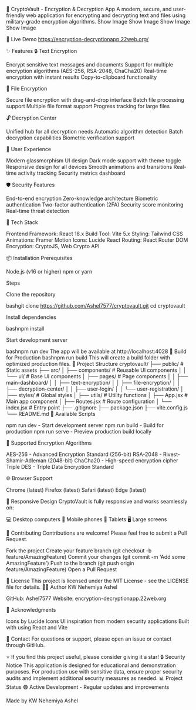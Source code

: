 🔐 CryptoVault - Encryption & Decryption App
A modern, secure, and user-friendly web application for encrypting and decrypting text and files using military-grade encryption algorithms.
Show Image Show Image Show Image Show Image

🌟 Live Demo
https://encryption-decryptionapp.22web.org/

✨ Features
🔒 Text Encryption

Encrypt sensitive text messages and documents
Support for multiple encryption algorithms (AES-256, RSA-2048, ChaCha20)
Real-time encryption with instant results
Copy-to-clipboard functionality

📁 File Encryption

Secure file encryption with drag-and-drop interface
Batch file processing support
Multiple file format support
Progress tracking for large files

🔓 Decryption Center

Unified hub for all decryption needs
Automatic algorithm detection
Batch decryption capabilities
Biometric verification support

🎨 User Experience

Modern glassmorphism UI design
Dark mode support with theme toggle
Responsive design for all devices
Smooth animations and transitions
Real-time activity tracking
Security metrics dashboard

🛡️ Security Features

End-to-end encryption
Zero-knowledge architecture
Biometric authentication
Two-factor authentication (2FA)
Security score monitoring
Real-time threat detection

🚀 Tech Stack

Frontend Framework: React 18.x
Build Tool: Vite 5.x
Styling: Tailwind CSS
Animations: Framer Motion
Icons: Lucide React
Routing: React Router DOM
Encryption: CryptoJS, Web Crypto API

📦 Installation
Prerequisites

Node.js (v16 or higher)
npm or yarn

Steps

Clone the repository

bashgit clone https://github.com/Ashel7577/cryptovault.git
cd cryptovault

Install dependencies

bashnpm install

Start development server

bashnpm run dev
The app will be available at http://localhost:4028
🔨 Build for Production
bashnpm run build
This will create a build folder with optimized production files.
📁 Project Structure
cryptovault/
├── public/              # Static assets
├── src/
│   ├── components/      # Reusable UI components
│   │   └── ui/         # Base UI components
│   ├── pages/          # Page components
│   │   ├── main-dashboard/
│   │   ├── text-encryption/
│   │   ├── file-encryption/
│   │   ├── decryption-center/
│   │   ├── user-login/
│   │   └── user-registration/
│   ├── styles/         # Global styles
│   ├── utils/          # Utility functions
│   ├── App.jsx         # Main app component
│   ├── Routes.jsx      # Route configuration
│   └── index.jsx       # Entry point
├── .gitignore
├── package.json
├── vite.config.js
└── README.md
🎯 Available Scripts

npm run dev - Start development server
npm run build - Build for production
npm run serve - Preview production build locally

🔐 Supported Encryption Algorithms

AES-256 - Advanced Encryption Standard (256-bit)
RSA-2048 - Rivest-Shamir-Adleman (2048-bit)
ChaCha20 - High-speed encryption cipher
Triple DES - Triple Data Encryption Standard

🌐 Browser Support

Chrome (latest)
Firefox (latest)
Safari (latest)
Edge (latest)

📱 Responsive Design
CryptoVault is fully responsive and works seamlessly on:

💻 Desktop computers
📱 Mobile phones
📱 Tablets
🖥️ Large screens

🤝 Contributing
Contributions are welcome! Please feel free to submit a Pull Request.

Fork the project
Create your feature branch (git checkout -b feature/AmazingFeature)
Commit your changes (git commit -m 'Add some AmazingFeature')
Push to the branch (git push origin feature/AmazingFeature)
Open a Pull Request

📝 License
This project is licensed under the MIT License - see the LICENSE file for details.
👨‍💻 Author
KW Nehemiya Ashel

GitHub: Ashel7577
Website: encryption-decryptionapp.22web.org

🙏 Acknowledgments

Icons by Lucide Icons
UI inspiration from modern security applications
Built with using React and Vite

📧 Contact
For questions or support, please open an issue or contact through GitHub.

⭐ If you find this project useful, please consider giving it a star!
🔒 Security Notice
This application is designed for educational and demonstration purposes. For production use with sensitive data, ensure proper security audits and implement additional security measures as needed.
📊 Project Status
🟢 Active Development - Regular updates and improvements

Made by KW Nehemiya Ashel

